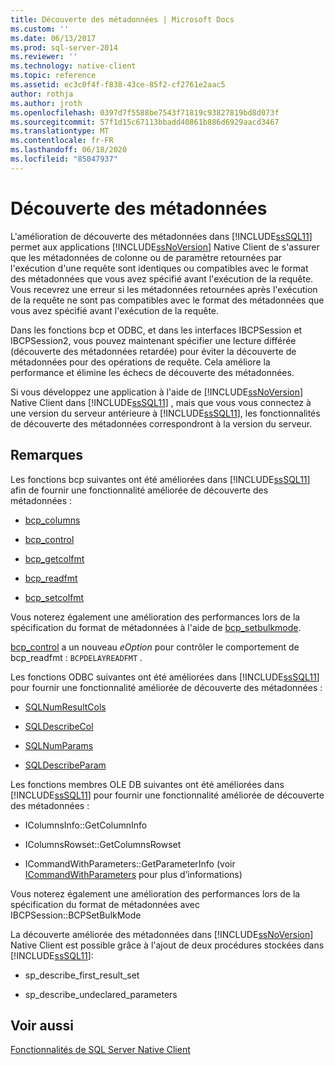 ```yaml
---
title: Découverte des métadonnées | Microsoft Docs
ms.custom: ''
ms.date: 06/13/2017
ms.prod: sql-server-2014
ms.reviewer: ''
ms.technology: native-client
ms.topic: reference
ms.assetid: ec3c0f4f-f838-43ce-85f2-cf2761e2aac5
author: rothja
ms.author: jroth
ms.openlocfilehash: 0397d7f5588be7543f71819c93827819bd8d073f
ms.sourcegitcommit: 57f1d15c67113bbadd40861b886d6929aacd3467
ms.translationtype: MT
ms.contentlocale: fr-FR
ms.lasthandoff: 06/18/2020
ms.locfileid: "85047937"
---
```

# <a name="metadata-discovery"></a>Découverte des métadonnées
  L'amélioration de découverte des métadonnées dans [!INCLUDE[ssSQL11](../../../includes/sssql11-md.md)] permet aux applications [!INCLUDE[ssNoVersion](../../../includes/ssnoversion-md.md)] Native Client de s'assurer que les métadonnées de colonne ou de paramètre retournées par l'exécution d'une requête sont identiques ou compatibles avec le format des métadonnées que vous avez spécifié avant l'exécution de la requête. Vous recevrez une erreur si les métadonnées retournées après l'exécution de la requête ne sont pas compatibles avec le format des métadonnées que vous avez spécifié avant l'exécution de la requête.  
  
 Dans les fonctions bcp et ODBC, et dans les interfaces IBCPSession et  IBCPSession2, vous pouvez maintenant spécifier une lecture différée (découverte des métadonnées retardée) pour éviter la découverte de métadonnées pour des opérations de requête. Cela améliore la performance et élimine les échecs de découverte des métadonnées.  
  
 Si vous développez une application à l'aide de [!INCLUDE[ssNoVersion](../../../includes/ssnoversion-md.md)] Native Client dans [!INCLUDE[ssSQL11](../../../includes/sssql11-md.md)] , mais que vous vous connectez à une version du serveur antérieure à [!INCLUDE[ssSQL11](../../../includes/sssql11-md.md)], les fonctionnalités de découverte des métadonnées correspondront à la version du serveur.  
  
## <a name="remarks"></a>Remarques  
 Les fonctions bcp suivantes ont été améliorées dans [!INCLUDE[ssSQL11](../../../includes/sssql11-md.md)] afin de fournir une fonctionnalité améliorée de découverte des métadonnées :  
  
-   [bcp_columns](../../native-client-odbc-extensions-bulk-copy-functions/bcp-columns.md)  
  
-   [bcp_control](../../native-client-odbc-extensions-bulk-copy-functions/bcp-control.md)  
  
-   [bcp_getcolfmt](../../native-client-odbc-extensions-bulk-copy-functions/bcp-getcolfmt.md)  
  
-   [bcp_readfmt](../../native-client-odbc-extensions-bulk-copy-functions/bcp-readfmt.md)  
  
-   [bcp_setcolfmt](../../native-client-odbc-extensions-bulk-copy-functions/bcp-setcolfmt.md)  
  
 Vous noterez également une amélioration des performances lors de la spécification du format de métadonnées à l'aide de [bcp_setbulkmode](../../native-client-odbc-extensions-bulk-copy-functions/bcp-setbulkmode.md).  
  
 [bcp_control](../../native-client-odbc-extensions-bulk-copy-functions/bcp-control.md) a un nouveau *eOption* pour contrôler le comportement de bcp_readfmt : `BCPDELAYREADFMT` .  
  
 Les fonctions ODBC suivantes ont été améliorées dans [!INCLUDE[ssSQL11](../../../includes/sssql11-md.md)] pour fournir une fonctionnalité améliorée de découverte des métadonnées :  
  
-   [SQLNumResultCols](../../native-client-odbc-api/sqlnumresultcols.md)  
  
-   [SQLDescribeCol](../../native-client-odbc-api/sqldescribecol.md)  
  
-   [SQLNumParams](../../native-client-odbc-api/sqlnumparams.md)  
  
-   [SQLDescribeParam](../../native-client-odbc-api/sqldescribeparam.md)  
  
 Les fonctions membres OLE DB suivantes ont été améliorées dans [!INCLUDE[ssSQL11](../../../includes/sssql11-md.md)] pour fournir une fonctionnalité améliorée de découverte des métadonnées :  
  
-   IColumnsInfo::GetColumnInfo  
  
-   IColumnsRowset::GetColumnsRowset  
  
-   ICommandWithParameters::GetParameterInfo (voir [ICommandWithParameters](../../native-client-ole-db-interfaces/icommandwithparameters.md) pour plus d’informations)  
  
 Vous noterez également une amélioration des performances lors de la spécification du format de métadonnées avec IBCPSession::BCPSetBulkMode  
  
 La découverte améliorée des métadonnées  dans [!INCLUDE[ssNoVersion](../../../includes/ssnoversion-md.md)] Native Client est possible grâce à l'ajout de deux procédures stockées dans [!INCLUDE[ssSQL11](../../../includes/sssql11-md.md)]:  
  
-   sp_describe_first_result_set  
  
-   sp_describe_undeclared_parameters  
  
## <a name="see-also"></a>Voir aussi  
 [Fonctionnalités de SQL Server Native Client](sql-server-native-client-features.md)  
  
  
